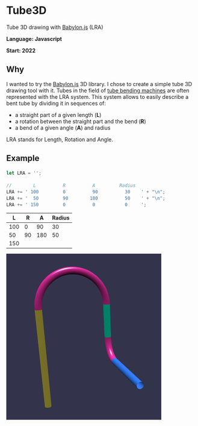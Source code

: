 # Tube3D
Tube 3D drawing with [Babylon.js](https://www.babylonjs.com/) (LRA)

**Language: Javascript**

**Start: 2022**

## Why
I wanted to try the [Babylon.js](https://www.babylonjs.com/) 3D library. I chose to create a simple tube 3D drawing tool with it. Tubes in the field of [tube bending machines](https://en.wikipedia.org/wiki/Tube_bending) are often represented with the LRA system. This system allows to easily describe a bent tube by dividing it in sequences of:

- a straight part of a given length (**L**)
- a rotation between the straight part and the bend (**R**)
- a bend of a given angle (**A**) and radius

LRA stands for Length, Rotation and Angle. 

## Example

```javascript
let LRA = '';

//        L          R          A         Radius
LRA += ' 100         0          90          30    ' + "\n";
LRA += '  50         90        180          50    ' + "\n";
LRA += ' 150         0          0           0     ';
```

  L  |  R  |  A  | Radius
-----|-----|-----|--------
 100 |  0  |  90 |  30
 50  | 90  | 180 |  50
 150 |     |     |


![Example](/images/example.jpg)
